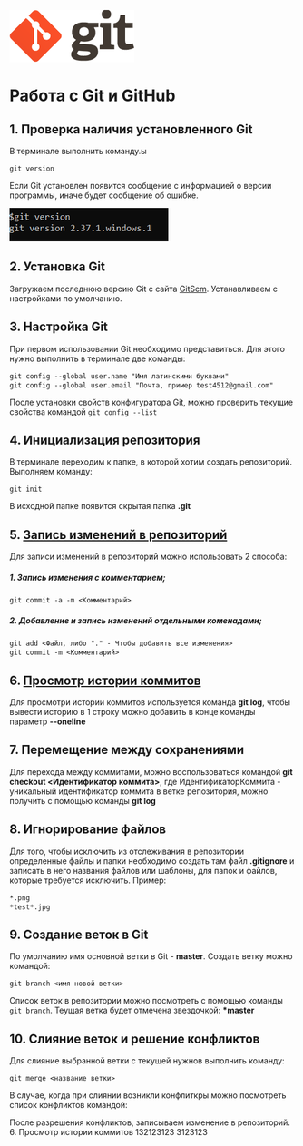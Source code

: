 ![GitLogo](.\images\GitLogo.png)
# Работа с Git и GitHub
## 1. Проверка наличия установленного Git
В терминале выполнить команду.ы 
```
git version
```
Если Git установлен появится сообщение с информацией о версии программы, иначе будет сообщение об ошибке.

![Проверка версии Git](.\images\GitVersion.png "Выполнение команды git version")

## 2. Установка Git
Загружаем последнюю версию Git с сайта  [GitScm](https://git-scm.com/downloads).
Устанавливаем с настройками по умолчанию.
## 3. Настройка Git
При первом использовании Git необходимо представиться. Для этого нужно выполнить в терминале две команды:
```
git config --global user.name "Имя латинскими буквами"
git config --global user.email "Почта, пример test4512@gmail.com"
```
После установки свойств конфигуратора Git, можно проверить текущие свойства командой `git config --list`
## 4. Инициализация репозитория
В терминале переходим к папке, в которой хотим создать репозиторий. Выполняем команду:
```
git init
```
В исходной папке появится скрытая папка **.git**
## 5. [Запись изменений в репозиторий](#CommitToBranch)
Для записи изменений в репозиторий можно использовать 2 способа:
##### 1. Запись изменения с комментарием;
```
git commit -a -m <Комментарий>
```
##### 2. Добавление и запись изменений отдельными коменадами;
```
git add <Файл, либо "." - Чтобы добавить все изменения>
git commit -m <Комментарий>
```
## 6. [Просмотр истории коммитов](#HistoryCommit)
Для просмотри истории коммитов используется команда **git log**, чтобы вывести историю в 1 строку можно добавить в конце команды параметр **--oneline**
## 7. Перемещение между сохранениями
Для перехода между коммитами, можно воспользоваться командой **git checkout <Идентификатор коммита>**, где
ИдентификаторКоммита - уникальный идентификатор коммита в ветке репозитория, можно получить с помощью команды <a name="HistoryCommit">**git log**</a>
## 8. Игнорирование файлов
Для того, чтобы исключить из отслеживания в репозитории определенные файлы и папки необходимо создать там файл **.gitignore** и записать в него названия файлов или шаблоны, для папок и файлов, которые требуется исключить. Пример:
```
*.png
*test*.jpg
```
## 9. Создание веток в Git
По умолчанию имя основной ветки в Git - **master**.
Создать ветку можно командой:
```
git branch <имя новой ветки>
```
Список веток в репозитории можно посмотреть с помощью команды `git branch`.
Теущая ветка будет отмечена звездочкой: __*master__
## 10. Слияние веток и решение конфликтов
Для слияние выбранной ветки с текущей нужнов выполнить команду:
```
git merge <название ветки>
```
В случае, когда при слиянии возникли конфлиткры можно посмотреть список конфликтов командой: 

После разрешения конфликтов, записываем изменение в репозиторий. 
<a name="CommitToBranch">6. Просмотр истории коммитов<a/>
132123123
3123123
